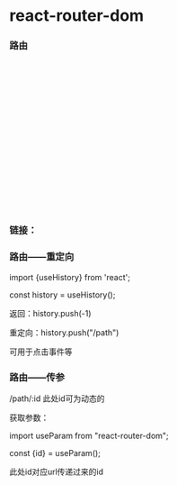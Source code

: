 # react-router-dom



### 路由

<Switch>

​	<Route exact path="/">

​		<ComponentA/>

​	</Route>

​	<Route path="/">

​		<ComponentB/>

​	</Route>

​	<Route path="*">

​		<ComponentDefault/>

​	</Route>

</Switch>

### 链接：

<Link to={path}>



### 路由——重定向

import {useHistory} from 'react';

const history = useHistory();

返回：history.push(-1)

重定向：history.push("/path")

可用于点击事件等



### 路由——传参

/path/:id	此处id可为动态的

获取参数：

import useParam from "react-router-dom";

const {id} = useParam();

此处id对应url传递过来的id

